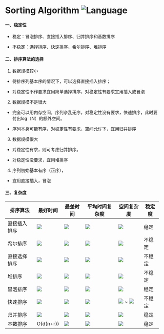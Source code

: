 # Sorting Algorithm ![Language](https://img.shields.io/badge/language-java-orange.svg) 

#### 一、稳定性

- 稳定：冒泡排序、直接插入排序、归并排序和基数排序

- 不稳定：选择排序、快速排序、希尔排序、堆排序

#### 二、排序算法的选择

1. 数据规模较小

- 待排序列基本序的情况下，可以选择直接插入排序；

- 对稳定性不作要求宜用简单选择排序，对稳定性有要求宜用插入或冒泡

2. 数据规模不是很大

- 完全可以用内存空间，序列杂乱无序，对稳定性没有要求，快速排序，此时要付出log（N）的额外空间。

- 序列本身可能有序，对稳定性有要求，空间允许下，宜用归并排序

3. 数据规模很大

- 对稳定性有求，则可考虑归并排序。

- 对稳定性没要求，宜用堆排序

4. 序列初始基本有序（正序），

- 宜用直接插入，冒泡

#### 三、复杂度

| 排序算法 | 最好时间 | 最差时间 | 平均时间复杂度 | 空间复杂度 | 稳定度 |
|---|---|---|---|---|---|
|直接插入排序|![](http://chart.googleapis.com/chart?cht=tx&chl=O(n))|![](http://chart.googleapis.com/chart?cht=tx&chl=O(n^2))|![](http://chart.googleapis.com/chart?cht=tx&chl=O(n^2))|![](http://chart.googleapis.com/chart?cht=tx&chl=O(1))|稳定|
|希尔排序|![](http://chart.googleapis.com/chart?cht=tx&chl=O(n))|![](http://chart.googleapis.com/chart?cht=tx&chl=O(n^2))|![](http://chart.googleapis.com/chart?cht=tx&chl=O(nlog_2n))|![](http://chart.googleapis.com/chart?cht=tx&chl=O(1))|不稳定|
|直接选择排序|![](http://chart.googleapis.com/chart?cht=tx&chl=O(n^2))|![](http://chart.googleapis.com/chart?cht=tx&chl=O(n^2))|![](http://chart.googleapis.com/chart?cht=tx&chl=O(n^2))|![](http://chart.googleapis.com/chart?cht=tx&chl=O(1))|不稳定|
|堆排序|![](http://chart.googleapis.com/chart?cht=tx&chl=O(nlog_2n))|![](http://chart.googleapis.com/chart?cht=tx&chl=O(nlog_2n))|![](http://chart.googleapis.com/chart?cht=tx&chl=O(nlog_2n))|![](http://chart.googleapis.com/chart?cht=tx&chl=O(1))|不稳定|
|冒泡排序|![](http://chart.googleapis.com/chart?cht=tx&chl=O(n))|![](http://chart.googleapis.com/chart?cht=tx&chl=O(n^2))|![](http://chart.googleapis.com/chart?cht=tx&chl=O(n^2))|![](http://chart.googleapis.com/chart?cht=tx&chl=O(1))|稳定|
|快速排序|![](http://chart.googleapis.com/chart?cht=tx&chl=O(nlog_2n))|![](http://chart.googleapis.com/chart?cht=tx&chl=O(n^2))|![](http://chart.googleapis.com/chart?cht=tx&chl=O(nlog_2n))|![](http://chart.googleapis.com/chart?cht=tx&chl=O(log_2n)) ~ ![](http://chart.googleapis.com/chart?cht=tx&chl=O(n))|不稳定|
|归并排序|![](http://chart.googleapis.com/chart?cht=tx&chl=O(nlog_2n))|![](http://chart.googleapis.com/chart?cht=tx&chl=O(nlog_2n))|![](http://chart.googleapis.com/chart?cht=tx&chl=O(nlog_2n))|![](http://chart.googleapis.com/chart?cht=tx&chl=O(n))|稳定|
|基数排序|O(d(n+r))|![](http://chart.googleapis.com/chart?cht=tx&chl=O(d(n+r)))|![](http://chart.googleapis.com/chart?cht=tx&chl=O(d(n+r)))|![](http://chart.googleapis.com/chart?cht=tx&chl=O(n+r))|稳定|

